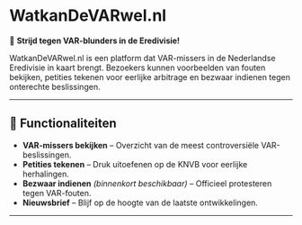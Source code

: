 # WatkanDeVARwel.nl  

🚀 **Strijd tegen VAR-blunders in de Eredivisie!**  

WatkanDeVARwel.nl is een platform dat VAR-missers in de Nederlandse Eredivisie in kaart brengt. Bezoekers kunnen voorbeelden van fouten bekijken, petities tekenen voor eerlijke arbitrage en bezwaar indienen tegen onterechte beslissingen.  

---

## 📌 Functionaliteiten  
- **VAR-missers bekijken** – Overzicht van de meest controversiële VAR-beslissingen.  
- **Petities tekenen** – Druk uitoefenen op de KNVB voor eerlijke herhalingen.  
- **Bezwaar indienen** *(binnenkort beschikbaar)* – Officieel protesteren tegen VAR-fouten.  
- **Nieuwsbrief** – Blijf op de hoogte van de laatste ontwikkelingen.  

---
